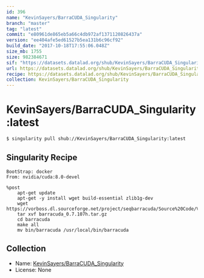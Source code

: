 ```yaml
---
id: 396
name: "KevinSayers/BarraCUDA_Singularity"
branch: "master"
tag: "latest"
commit: "e80961de865eb5a66c4db972af1371120826437a"
version: "ee404afe5ed61527b5ea131b6c96cf92"
build_date: "2017-10-18T17:55:06.048Z"
size_mb: 1755
size: 982384671
sif: "https://datasets.datalad.org/shub/KevinSayers/BarraCUDA_Singularity/latest/2017-10-18-e80961de-ee404afe/ee404afe5ed61527b5ea131b6c96cf92.simg"
url: https://datasets.datalad.org/shub/KevinSayers/BarraCUDA_Singularity/latest/2017-10-18-e80961de-ee404afe/
recipe: https://datasets.datalad.org/shub/KevinSayers/BarraCUDA_Singularity/latest/2017-10-18-e80961de-ee404afe/Singularity
collection: KevinSayers/BarraCUDA_Singularity
---
```


# KevinSayers/BarraCUDA_Singularity:latest

```bash
$ singularity pull shub://KevinSayers/BarraCUDA_Singularity:latest
```

## Singularity Recipe

```singularity
BootStrap: docker
From: nvidia/cuda:8.0-devel

%post
    apt-get update
    apt-get -y install wget build-essential zlib1g-dev
    wget https://vorboss.dl.sourceforge.net/project/seqbarracuda/Source%20Code/Version%200.7.0/barracuda_0.7.107h.tar.gz
    tar xvf barracuda_0.7.107h.tar.gz 
    cd barracuda
    make all
    mv bin/barracuda /usr/local/bin/barracuda
```

## Collection

 - Name: [KevinSayers/BarraCUDA_Singularity](https://github.com/KevinSayers/BarraCUDA_Singularity)
 - License: None

